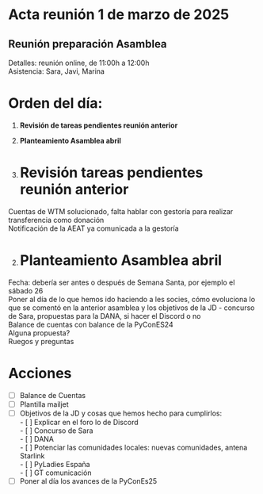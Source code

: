 # **Acta reunión 1 de marzo de 2025**

## **Reunión preparación Asamblea**

Detalles: reunión online, de 11:00h a 12:00h  
Asistencia: Sara, Javi, Marina

# **Orden del día:**

1. **Revisión de tareas pendientes reunión anterior**  
2. **Planteamiento Asamblea abril**

1. # **Revisión tareas pendientes reunión anterior**

Cuentas de WTM solucionado, falta hablar con gestoría para realizar transferencia como donación  
Notificación de la AEAT ya comunicada a la gestoría

2. # **Planteamiento Asamblea abril**

Fecha: debería ser antes o después de Semana Santa, por ejemplo el sábado 26  
Poner al día de lo que hemos ido haciendo a les socies, cómo evoluciona lo que se comentó en la anterior asamblea y los objetivos de la JD \- concurso de Sara, propuestas para la DANA, si hacer el Discord o no  
Balance de cuentas con balance de la PyConES24  
Alguna propuesta?  
Ruegos y preguntas

# **Acciones**

- [ ] Balance de Cuentas  
- [ ] Plantilla mailjet  
- [ ] Objetivos de la JD y cosas que hemos hecho para cumplirlos:  
      - [ ] Explicar en el foro lo de Discord  
      - [ ] Concurso de Sara  
      - [ ] DANA  
      - [ ] Potenciar las comunidades locales: nuevas comunidades, antena Starlink  
      - [ ] PyLadies España  
      - [ ] GT comunicación  
- [ ] Poner al día los avances de la PyConEs25